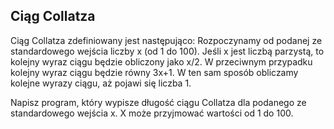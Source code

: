 ## Ciąg Collatza

Ciąg Collatza zdefiniowany jest następująco:
Rozpoczynamy od podanej ze standardowego wejścia liczby x (od 1 do 100).
Jeśli x jest liczbą parzystą, to kolejny wyraz ciągu będzie obliczony jako x/2.
W przeciwnym przypadku kolejny wyraz ciągu będzie równy 3x+1.
W ten sam sposób obliczamy kolejne wyrazy ciągu, aż pojawi się liczba 1.

Napisz program, który wypisze długość ciągu Collatza dla podanego ze standardowego wejścia x.
X może przyjmować wartości od 1 do 100.
